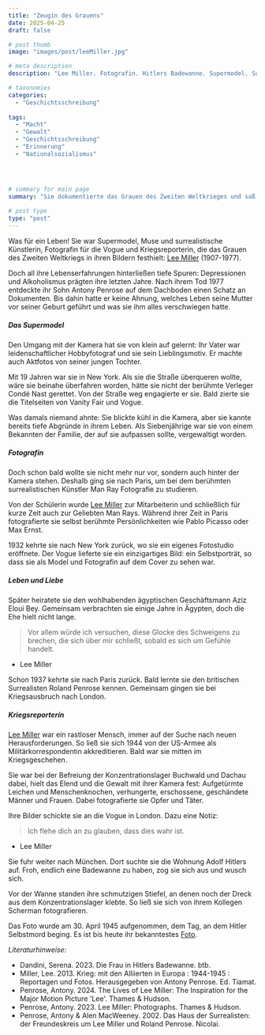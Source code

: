```yaml
---
title: "Zeugin des Grauens"
date: 2025-04-25
draft: false

# post thumb
image: "images/post/leeMiller.jpg"

# meta description
description: "Lee Miller. Fotografin. Hitlers Badewanne. Supermodel. Surrealistische Künstlerin. Man Ray. Paris. New York. London. München. Zweiter Weltkrieg. Fotos Konzentrationslager Buchenwald Dachau. Hitler Badewanne. Grauen der NS Zeit. Kriegsreporterin. Vogue Model und Fotografin."

# taxonomies
categories:
  - "Geschichtsschreibung"
  
tags:
  - "Macht"
  - "Gewalt"
  - "Geschichtsschreibung"
  - "Erinnerung"
  - "Nationalsozialismus"




# summary for main page
summary: "Sie dokumentierte das Grauen des Zweiten Weltkrieges und saß in Hitlers Badewanne: Lee Miller (1907-1977) - amerikanisches Fotomodell, Künstlerin, Kriegsreporterin." 
  
# post type
type: "post"
---
```


Was für ein Leben! Sie war Supermodel, Muse und surrealistische Künstlerin, Fotografin für die Vogue und Kriegsreporterin, die das Grauen des Zweiten Weltkriegs in ihren Bildern festhielt: [Lee Miller](https://www.leemiller.co.uk/) (1907-1977).

Doch all ihre Lebenserfahrungen hinterließen tiefe Spuren: Depressionen und Alkoholismus prägten ihre letzten Jahre. Nach ihrem Tod 1977 entdeckte ihr Sohn Antony Penrose auf dem Dachboden einen Schatz an Dokumenten. Bis dahin hatte er keine Ahnung, welches Leben seine Mutter vor seiner Geburt geführt und was sie ihm alles verschwiegen hatte.

##### Das Supermodel

Den Umgang mit der Kamera hat sie von klein auf gelernt: Ihr Vater war leidenschaftlicher Hobbyfotograf und sie sein Lieblingsmotiv. Er machte auch Aktfotos von seiner jungen Tochter.

Mit 19 Jahren war sie in New York. Als sie die Straße überqueren wollte, wäre sie beinahe überfahren worden, hätte sie nicht der berühmte Verleger Condé Nast gerettet. Von der Straße weg engagierte er sie. Bald zierte sie die Titelseiten von Vanity Fair und Vogue.

Was damals niemand ahnte: Sie blickte kühl in die Kamera, aber sie kannte bereits tiefe Abgründe in ihrem Leben. Als Siebenjährige war sie von einem Bekannten der Familie, der auf sie aufpassen sollte, vergewaltigt worden.


##### Fotografin

Doch schon bald wollte sie nicht mehr nur vor, sondern auch hinter der Kamera stehen. Deshalb ging sie nach Paris, um bei dem berühmten surrealistischen Künstler Man Ray Fotografie zu studieren.

Von der Schülerin wurde [Lee Miller](https://www.deutschlandfunkkultur.de/lee-miller-supermodel-fotografin-kriegsreporterin-100.html#Archivs) zur Mitarbeiterin und schließlich für kurze Zeit auch zur Geliebten Man Rays. Während ihrer Zeit in Paris fotografierte sie selbst berühmte Persönlichkeiten wie Pablo Picasso oder Max Ernst.

1932 kehrte sie nach New York zurück, wo sie ein eigenes Fotostudio eröffnete. Der Vogue lieferte sie ein einzigartiges Bild: ein Selbstporträt, so dass sie als Model und Fotografin auf dem Cover zu sehen war. 


##### Leben und Liebe

Später heiratete sie den wohlhabenden ägyptischen Geschäftsmann Aziz Eloui Bey. Gemeinsam verbrachten sie einige Jahre in Ägypten, doch die Ehe hielt nicht lange. 

>Vor allem würde ich versuchen, diese Glocke des Schweigens zu brechen, die sich über mir schließt, sobald es sich um Gefühle handelt.

- Lee Miller

Schon 1937 kehrte sie nach Paris zurück. Bald lernte sie den britischen Surrealisten Roland Penrose kennen. Gemeinsam gingen sie bei Kriegsausbruch nach London.

##### Kriegsreporterin

[Lee Miller](https://www.geo.de/wissen/weltgeschichte/fotografin-lee-miller--das-model-und-der-krieg-35055040.html) war ein rastloser Mensch, immer auf der Suche nach neuen Herausforderungen. So ließ sie sich 1944 von der US-Armee als Militärkorrespondentin akkreditieren. Bald war sie mitten im Kriegsgeschehen.

Sie war bei der Befreiung der Konzentrationslager Buchwald und Dachau dabei, hielt das Elend und die Gewalt mit ihrer Kamera fest: Aufgetürmte Leichen und Menschenknochen, verhungerte, erschossene, geschändete Männer und Frauen. Dabei fotografierte sie Opfer und Täter. 

Ihre Bilder schickte sie an die Vogue in London. Dazu eine Notiz:

>Ich flehe dich an zu glauben, dass dies wahr ist.

- Lee Miller

Sie fuhr weiter nach München. Dort suchte sie die Wohnung Adolf Hitlers auf. Froh, endlich eine Badewanne zu haben, zog sie sich aus und wusch sich. 

Vor der Wanne standen ihre schmutzigen Stiefel, an denen noch der Dreck aus dem Konzentrationslager klebte. So ließ sie sich von ihrem Kollegen Scherman fotografieren. 

Das Foto wurde am 30. April 1945 aufgenommen, dem Tag, an dem Hitler Selbstmord beging. Es ist bis heute ihr bekanntestes [Foto](https://www.nzz.ch/feuilleton/die-schoene-lee-miller-war-der-inbegriff-der-modernen-amerikanerin-dann-fotografierte-sie-die-nazi-hoelle-und-alles-wurde-anders-ld.1578891).

 



*Literaturhinweise:*
- Dandini, Serena. 2023. Die Frau in Hitlers Badewanne. btb.
- Miller, Lee. 2013. Krieg: mit den Alliierten in Europa : 1944-1945 : Reportagen und Fotos. Herausgegeben von Antony Penrose. Ed. Tiamat.
- Penrose, Antony. 2024. The Lives of Lee Miller: The Inspiration for the Major Motion Picture 'Lee'. Thames & Hudson.
- Penrose, Antony. 2023. Lee Miller: Photographs. Thames & Hudson.
- Penrose, Antony & Alen MacWeeney. 2002. Das Haus der Surrealisten: der Freundeskreis um Lee Miller und Roland Penrose. Nicolai.
